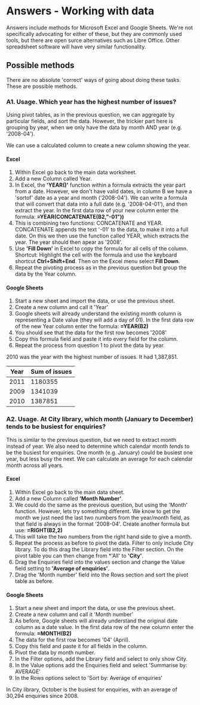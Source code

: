 Answers - Working with data
===========================

Answers include methods for Microsoft Excel and Google Sheets. We're not specifically advocating for either of these, but they are commonly used tools, but there are open surce alternatives such as Libre Office. Other spreadsheet software will have very similar functionality.

Possible methods
----------------

There are no absolute 'correct' ways of going about doing these tasks. These are possible methods.

### A1. Usage. Which year has the highest number of issues?

Using pivot tables, as in the previous question, we can aggregate by particular fields, and sort the data.  However, the trickier part here is grouping by year, when we only have the data by month AND year (e.g. '2008-04').

We can use a calculated column to create a new column showing the year.

#### Excel

1. Within Excel go back to the main data worksheet.
2. Add a new Column called Year.
3. In Excel, the **'YEAR()'** function within a formula extracts the year part from a date.  However, we don't have valid dates, in column B we have a 'sortof' date as a year and month ('2008-04').  We can write a formula that will convert that data into a full date (e.g. '2008-04-01'), and then extract the year.  In the first data row of your new column enter the formula: **=YEAR(CONCATENATE(B2,"-01"))**
4. This is combining two functions: CONCATENATE and YEAR.  CONCATENATE appends the text '-01' to the data, to make it into a full date.  On this we then use the function called YEAR, which extracts the year.  The year should then apear as '2008'.
5. Use **'Fill Down'** in Excel to copy the formula for all cells of the column. Shortcut: Highlight the cell with the formula and use the keyboard shortcut **Ctrl+Shift+End**.  Then on the Excel menu select **Fill Down**.
5. Repeat the pivoting process as in the previous question but group the data by the Year column.

#### Google Sheets

1. Start a new sheet and import the data, or use the previous sheet.
2. Create a new column and call it 'Year'
3. Google sheets will already understand the existing month column is representing a Date value (they will add a day of 01).  In the first data row of the new Year column enter the formula: **=YEAR(B2)**
4. You should see that the data for the first row becomes '2008'
5. Copy this formula field and paste it into every field for the column.
6. Repeat the process from question 1 to pivot the data by year.

2010 was the year with the highest number of issues.  It had 1,387,851.

| Year | Sum of issues |
| ---- | ------------- |
| 2011 | 1180355 |
| 2009 | 1341039 |
| 2010 | 1387851 |

### A2. Usage. At City library, which month (January to December) tends to be busiest for enquiries?

This is similar to the previous question, but we need to extract month instead of year.  We also need to determine which calendar month *tends* to be the busiest for enquiries.  One month (e.g. January) could be busiest one year, but less busy the next.  We can calculate an average for each calendar month across all years.

#### Excel

1. Within Excel go back to the main data sheet.
2. Add a new Column called **'Month Number'**.
3. We could do the same as the previous question, but using the 'Month' function.  However, lets try something different.  We know to get the month we just need the last two numbers from the year/month field, as that field is always in the format '2008-04'.  Create another formula but use: **=RIGHT(B2,2)**
4. This will take the two numbers from the right hand side to give a month.
5. Repeat the process as before to pivot the data.  Filter to only include City library.  To do this drag the Library field into the Filter section.  On the pivot table you can then change from *'All' to **'City'**.
6. Drag the Enquiries field into the values section and change the Value field setting to **'Average of enquiries'**.
7. Drag the 'Month number' field into the Rows section and sort the pivot table as before.

#### Google Sheets

1. Start a new sheet and import the data, or use the previous sheet.
2. Create a new column and call it 'Month number'
3. As before, Google sheets will already understand the original date column as a date value.  In the first data row of the new column enter the formula: **=MONTH(B2)**
4. The data for the first row becomes '04' (April).
5. Copy this field and paste it for all fields in the column.
6. Pivot the data by month number.
7. In the Filter options, add the Library field and select to only show City.
8. In the Value options add the Enquiries field and select 'Summarise by: AVERAGE'
9. In the Rows options select to 'Sort by: Average of enquiries'

In City library, October is the busiest for enquiries, with an average of 30,294 enquiries since 2008.